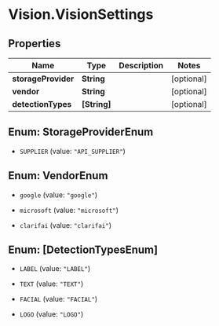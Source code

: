 # Vision.VisionSettings

## Properties
Name | Type | Description | Notes
------------ | ------------- | ------------- | -------------
**storageProvider** | **String** |  | [optional] 
**vendor** | **String** |  | [optional] 
**detectionTypes** | **[String]** |  | [optional] 


<a name="StorageProviderEnum"></a>
## Enum: StorageProviderEnum


* `SUPPLIER` (value: `"API_SUPPLIER"`)




<a name="VendorEnum"></a>
## Enum: VendorEnum


* `google` (value: `"google"`)

* `microsoft` (value: `"microsoft"`)

* `clarifai` (value: `"clarifai"`)




<a name="[DetectionTypesEnum]"></a>
## Enum: [DetectionTypesEnum]


* `LABEL` (value: `"LABEL"`)

* `TEXT` (value: `"TEXT"`)

* `FACIAL` (value: `"FACIAL"`)

* `LOGO` (value: `"LOGO"`)




